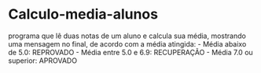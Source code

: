# Calculo-media-alunos
programa que lê duas notas de um aluno e calcula sua média, mostrando uma mensagem no final, de acordo com a média atingida: - Média abaixo de 5.0: REPROVADO - Média entre 5.0 e 6.9: RECUPERAÇÃO - Média 7.0 ou superior: APROVADO
